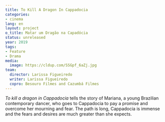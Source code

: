 ```yaml
---
title: To Kill A Dragon In Cappadocia
categories:
- cinema
lang: en
layout: project
o_title: Matar um Dragão na Capadócia
status: unreleased
year: 2019
tags:
- Feature
- Drama
media:
  image: https://cldup.com/SSGpf_6aZj.jpg
team:
  director: Larissa Figueiredo
  writer: Larissa Figueiredo
  copro: Besouro Filmes and Cazumbá Filmes
---
```


_To kill a dragon in Cappadocia_ tells the story of Mariana, a young Brazilian contemporary dancer, who goes to Cappadocia to pay a promise and overcome her mourning and fear. The path is long, Cappadocia is immense and the fears and desires are much greater than she expects.
